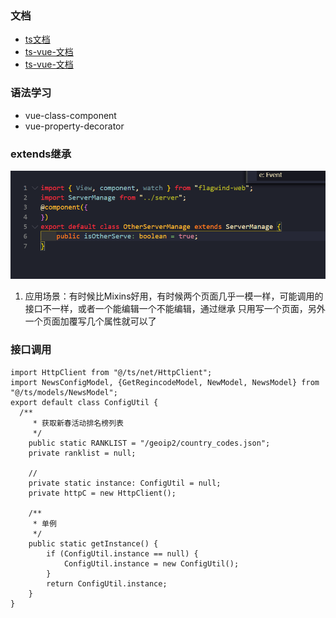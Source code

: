 ### 文档
- [ts文档](https://www.tslang.cn/docs/home.html)
- [ts-vue-文档](https://www.tslang.cn/docs/home.html)
- [ts-vue-文档](https://blog.csdn.net/qq_42451979/article/details/89642575)

### 语法学习
- vue-class-component
- vue-property-decorator

### extends继承
![ts](../../../image/ts/ts001.png)
1. 应用场景：有时候比Mixins好用，有时候两个页面几乎一模一样，可能调用的接口不一样，或者一个能编辑一个不能编辑，通过继承 只用写一个页面，另外一个页面加覆写几个属性就可以了

### 接口调用

```
import HttpClient from "@/ts/net/HttpClient";
import NewsConfigModel, {GetRegincodeModel, NewModel, NewsModel} from "@/ts/models/NewsModel";
export default class ConfigUtil {
  /**
     * 获取新春活动排名榜列表
     */
    public static RANKLIST = "/geoip2/country_codes.json";
    private ranklist = null;

    //
    private static instance: ConfigUtil = null;
    private httpC = new HttpClient();

    /**
     * 单例
     */
    public static getInstance() {
        if (ConfigUtil.instance == null) {
            ConfigUtil.instance = new ConfigUtil();
        }
        return ConfigUtil.instance;
    }
}
```
